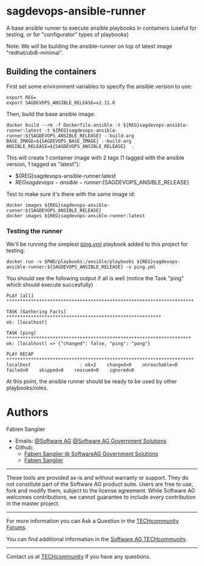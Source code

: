 # sagdevops-ansible-runner

A base ansible runner to execute ansible playbooks in containers (useful for testing, or for "configurator" types of playbooks)

Note: We will be building the ansible-runner on top of latest image "redhat/ubi8-minimal".

## Building the containers

First set some environment variables to specify the ansible version to use:

```
export REG=
export SAGDEVOPS_ANSIBLE_RELEASE=v2.11.6
```

Then, build the base ansible image:

```
docker build --rm -f Dockerfile.ansible -t ${REG}sagdevops-ansible-runner:latest -t ${REG}sagdevops-ansible-runner:${SAGDEVOPS_ANSIBLE_RELEASE} --build-arg BASE_IMAGE=${SAGDEVOPS_BASE_IMAGE} --build-arg ANSIBLE_RELEASE=${SAGDEVOPS_ANSIBLE_RELEASE}  .
```

This will create 1 container image with 2 tags (1 tagged with the ansible version, 1 tagged as "latest"): 
 - ${REG}sagdevops-ansible-runner:latest
 - ${REG}sagdevops-ansible-runner:${SAGDEVOPS_ANSIBLE_RELEASE}

Test to make sure it's there with the same image id:

```
docker images ${REG}sagdevops-ansible-runner:${SAGDEVOPS_ANSIBLE_RELEASE}
docker images ${REG}sagdevops-ansible-runner:latest
```

### Testing the runner

We'll be running the simplest [ping.yml](./playbooks/ping.yml) playbook added to this project for testing:

```
docker run -v $PWD/playbooks:/ansible/playbooks ${REG}sagdevops-ansible-runner:${SAGDEVOPS_ANSIBLE_RELEASE} -v ping.yml
```

You should see the following output if all is well (notice the Task "ping" which should execute succesfully)

```
PLAY [all] *********************************************************************

TASK [Gathering Facts] *********************************************************
ok: [localhost]

TASK [ping] ********************************************************************
ok: [localhost] => {"changed": false, "ping": "pong"}

PLAY RECAP *********************************************************************
localhost                  : ok=2    changed=0    unreachable=0    failed=0    skipped=0    rescued=0    ignored=0   
```

At this point, the ansible runner should be ready to be used by other playbooks/roles.

# Authors
Fabien Sanglier
- Emails: [@Software AG](mailto:fabien.sanglier@softwareag.com) [@Software AG Government Solutions](mailto:fabien.sanglier@softwareaggov.com)
- Github: 
  - [Fabien Sanglier @ SoftwareAG Government Solutions](https://github.com/fabien-sanglier-saggs)
  - [Fabien Sanglier](https://github.com/lanimall)

______________________
These tools are provided as-is and without warranty or support. They do not constitute part of the Software AG product suite. Users are free to use, fork and modify them, subject to the license agreement. While Software AG welcomes contributions, we cannot guarantee to include every contribution in the master project.
_____________
For more information you can Ask a Question in the [TECHcommunity Forums](http://tech.forums.softwareag.com/techjforum/forums/list.page?product=webmethods).

You can find additional information in the [Software AG TECHcommunity](http://techcommunity.softwareag.com/home/-/product/name/webmethods).
_____________
Contact us at [TECHcommunity](mailto:technologycommunity@softwareag.com?subject=Github/SoftwareAG) if you have any questions.
